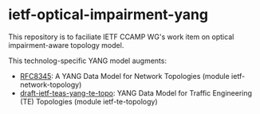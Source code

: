 # ietf-optical-impairment-yang
This repository is to faciliate IETF CCAMP WG's work item on optical impairment-aware topology model. 

This technolog-specific YANG model augments:
* [RFC8345](https://tools.ietf.org/html/rfc8345): A YANG Data Model for Network Topologies (module ietf-network-topology)
* [draft-ietf-teas-yang-te-topo](https://datatracker.ietf.org/doc/draft-ietf-teas-yang-te-topo/): YANG Data Model for Traffic Engineering (TE) Topologies (module ietf-te-topology)
